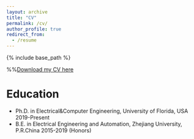 ```yaml
---
layout: archive
title: "CV"
permalink: /cv/
author_profile: true
redirect_from:
  - /resume
---
```


{% include base_path %}

%%[Download my CV here](https://zhedongma.github.io/files/CV_Ma_Zhedong_3.pdf)

Education
======
* Ph.D. in Electrical&Computer Engineering, University of Florida, USA 2019-Present
* B.E. in Electrical Engineering and Automation, Zhejiang University, P.R.China 2015-2019 (Honors) 
